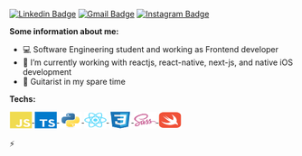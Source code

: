 [![Linkedin Badge](https://img.shields.io/badge/-LinkedIn-blue?style=flat&logo=Linkedin&logoColor=white&link=https://www.linkedin.com/in/amorim-bruno/)](https://www.linkedin.com/in/amorim-bruno/)
[![Gmail Badge](https://img.shields.io/badge/-Gmail-c14438?style=flat&logo=Gmail&logoColor=white&link=mailto:bruno.amorim032@gmail.com)](mailto:bruno.amorim032@gmail.com)
[![Instagram Badge](https://img.shields.io/badge/-Instagram-C13584?style=flat&labelColor=C13584&logo=instagram&logoColor=white&link=https://www.instagram.com/xmorim/)](https://www.instagram.com/xmorim/)


**Some information about me:**
- 💻 Software Engineering student and working as Frontend developer
- 🔭 I’m currently working with reactjs, react-native, next-js, and native iOS development
- 🎸 Guitarist in my spare time


**Techs:**
<div display="inline-block">

  <a href="https://github.com/amorimcode">
  <img align="center" alt="JavaScript" height="30" width="40" src="https://raw.githubusercontent.com/devicons/devicon/master/icons/javascript/javascript-plain.svg">

  <img align="center" alt="JavaScript" height="30" width="40" src="https://raw.githubusercontent.com/devicons/devicon/master/icons/typescript/typescript-plain.svg">

  <img align="center" alt="JavaScript" height="30" width="40" src="https://raw.githubusercontent.com/devicons/devicon/master/icons/python/python-original.svg">
    
  <img align="center" alt="JavaScript" height="30" width="40" src="https://raw.githubusercontent.com/devicons/devicon/master/icons/react/react-original.svg">

  <img align="center" alt="JavaScript" height="30" width="40" src="https://raw.githubusercontent.com/devicons/devicon/master/icons/css3/css3-original.svg">

  <img align="center" alt="JavaScript" height="30" width="40" src="https://raw.githubusercontent.com/devicons/devicon/master/icons/sass/sass-original.svg">

  <img align="center" alt="Swift" height="30" width="40" src="https://raw.githubusercontent.com/devicons/devicon/master/icons/swift/swift-original.svg">
    
 
  </a>
</div>
<br/>
⚡
